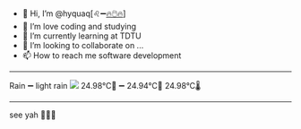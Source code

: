 - 👋 Hi, I’m @hyquaq[♌➖[🔥🖱️🔥](https://hyquaq.github.io/hyquaq/index.html)]
- 👀 I’m love coding and studying
- 🌱 I’m currently learning at TDTU
- 💞️ I’m looking to collaborate on ...
- 📫 How to reach me software development
- ---
Rain ➖ light rain
![](http://openweathermap.org/img/wn/10n.png)
 24.98°C🥰 ➖ 24.94°C🧊  24.98°C🌡️
- ---
see yah 👋👋👋
